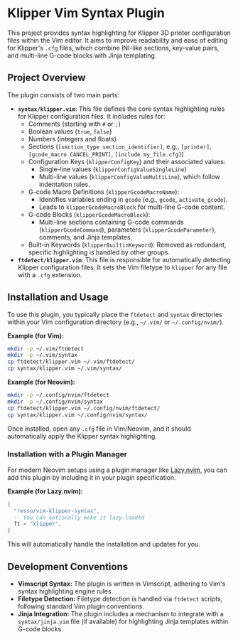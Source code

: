 # Klipper Vim Syntax Plugin

This project provides syntax highlighting for Klipper 3D printer configuration files within the Vim editor. It aims to improve readability and ease of editing for Klipper's `.cfg` files, which combine INI-like sections, key-value pairs, and multi-line G-code blocks with Jinja templating.

## Project Overview

The plugin consists of two main parts:

*   **`syntax/klipper.vim`**: This file defines the core syntax highlighting rules for Klipper configuration files. It includes rules for:
    *   Comments (starting with `#` or `;`)
    *   Boolean values (`true`, `false`)
    *   Numbers (integers and floats)    
    *   Sections (`[section_type section_identifier]`, e.g., `[printer]`, `[gcode_macro CANCEL_PRINT]`, `[include my_file.cfg]`)
    *   Configuration Keys (`klipperConfigKey`) and their associated values:
        *   Single-line values (`klipperConfigValueSingleLine`)
        *   Multi-line values (`klipperConfigValueMultiLine`), which follow indentation rules.
    *   G-code Macro Definitions (`klipperGcodeMacroName`):
        *   Identifies variables ending in `gcode` (e.g., `gcode`, `activate_gcode`).
        *   Leads to `klipperGcodeMacroBlock` for multi-line G-code content.
    *   G-code Blocks (`klipperGcodeMacroBlock`):
        *   Multi-line sections containing G-code commands (`klipperGcodeCommand`), parameters (`klipperGcodeParameter`), comments, and Jinja templates.
    *   Built-in Keywords (`klipperBuiltinKeyword`): Removed as redundant, specific highlighting is handled by other groups.
*   **`ftdetect/klipper.vim`**: This file is responsible for automatically detecting Klipper configuration files. It sets the Vim filetype to `klipper` for any file with a `.cfg` extension.

## Installation and Usage

To use this plugin, you typically place the `ftdetect` and `syntax` directories within your Vim configuration directory (e.g., `~/.vim/` or `~/.config/nvim/`).

**Example (for Vim):**

```bash
mkdir -p ~/.vim/ftdetect
mkdir -p ~/.vim/syntax
cp ftdetect/klipper.vim ~/.vim/ftdetect/
cp syntax/klipper.vim ~/.vim/syntax/
```

**Example (for Neovim):**

```bash
mkdir -p ~/.config/nvim/ftdetect
mkdir -p ~/.config/nvim/syntax
cp ftdetect/klipper.vim ~/.config/nvim/ftdetect/
cp syntax/klipper.vim ~/.config/nvim/syntax/
```

Once installed, open any `.cfg` file in Vim/Neovim, and it should automatically apply the Klipper syntax highlighting.

### Installation with a Plugin Manager

For modern Neovim setups using a plugin manager like
[Lazy.nvim](https://github.com/folke/lazy.nvim), you can add this plugin by
including it in your plugin specification.

**Example (for Lazy.nvim):**

```lua
{
  "ressu/vim-klipper-syntax",
  -- You can optionally make it lazy-loaded
  ft = "klipper",
}
```

This will automatically handle the installation and updates for you.

## Development Conventions

*   **Vimscript Syntax:** The plugin is written in Vimscript, adhering to Vim's syntax highlighting engine rules.
*   **Filetype Detection:** Filetype detection is handled via `ftdetect` scripts, following standard Vim plugin conventions.
*   **Jinja Integration:** The plugin includes a mechanism to integrate with a `syntax/jinja.vim` file (if available) for highlighting Jinja templates within G-code blocks.
